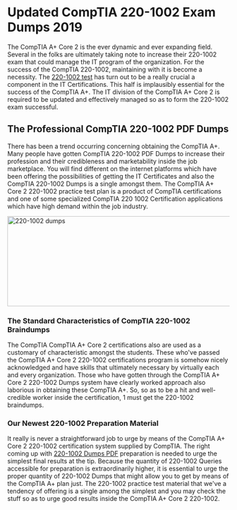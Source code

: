 <h1><strong>Updated CompTIA 220-1002 Exam Dumps 2019</strong></h1>
<p>The CompTIA A+ Core 2 is the ever dynamic and ever expanding field. Several in the folks are ultimately taking note to increase their 220-1002 exam that could manage the IT program of the organization. For the success of the CompTIA 220-1002, maintaining with it is become a necessity. The <a href="https://www.securedumps.com/220-1002-cheat-sheet.html">220-1002 test</a> has turn out to be a really crucial a component in the IT Certifications. This half is implausibly essential for the success of the CompTIA A+. The IT division of the CompTIA A+ Core 2 is required to be updated and effectively managed so as to form the 220-1002 exam successful.</p>
<h2><strong>The Professional CompTIA 220-1002 PDF Dumps</strong></h2>
<p>There has been a trend occurring concerning obtaining the CompTIA A+. Many people have gotten CompTIA 220-1002 PDF Dumps to increase their profession and their credibleness and marketability inside the job marketplace. You will find different on the internet platforms which have been offering the possibilities of getting the IT Certificates and also the CompTIA 220-1002 Dumps is a single amongst them. The CompTIA A+ Core 2 220-1002 practice test plan is a product of CompTIA certifications and one of some specialized CompTIA 220 1002 Certification applications which have high demand within the job industry.</p>
<p><a href="https://www.securedumps.com/220-1002-cheat-sheet.html"><img src="https://i.imgur.com/LkNlujf.jpg" alt="220-1002 dumps" width="550" height="204" /></a></p>
<h3><strong>The Standard Characteristics of CompTIA 220-1002 Braindumps</strong></h3>
<p>The CompTIA CompTIA A+ Core 2 certifications also are used as a customary of characteristic amongst the students. These who've passed the CompTIA A+ Core 2 220-1002 certifications program is somehow nicely acknowledged and have skills that ultimately necessary by virtually each and every organization. Those who have gotten through the CompTIA A+ Core 2 220-1002 Dumps system have clearly worked approach also laborious in obtaining these CompTIA A+. So, so as to be a hit and well- credible worker inside the certification, 1 must get the 220-1002 braindumps.</p>
<h3><strong>Our Newest 220-1002 Preparation Material</strong></h3>
<p>It really is never a straightforward job to urge by means of the CompTIA A+ Core 2 220-1002 certification system supplied by CompTIA. The right coming up with <a href="https://www.securedumps.com/220-1002-cheat-sheet.html">220-1002 Dumps PDF</a> preparation is needed to urge the simplest final results at the tip. Because the quantity of 220-1002 Queries accessible for preparation is extraordinarily higher, it is essential to urge the proper quantity of 220-1002 Dumps that might allow you to get by means of the CompTIA A+ plan just. The 220-1002 practice test material that we've a tendency of offering is a single among the simplest and you may check the stuff so as to urge good results inside the CompTIA A+ Core 2 220-1002.</p>
